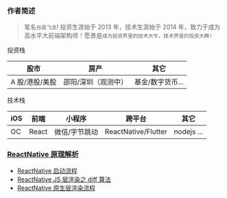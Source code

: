 ### 作者简述

> 笔名`谷底飞龙`! 投资生涯始于 2013 年，技术生涯始于 2014 年，致力于成为高水平大前端架构师！愿景是`成为投资界里的技术大牛，技术界里的投资大鳄!`

投资栈

| 股市           | 房产                | 其它             |
| -------------- | ------------------- | ---------------- |
| A 股/港股/美股 | 邵阳/深圳（观测中） | 基金/数字货币... |

技术栈

| iOS | 前端  | 小程序        | 跨平台              | 其它       |
| --- | ----- | ------------- | ------------------- | ---------- |
| OC  | React | 微信/字节跳动 | ReactNative/Flutter | nodejs ... |

### [ReactNative 原理解析](https://jackxjr.github.io/myblogs/#/react-native/index)

- [ReactNative 启动流程](https://jackxjr.github.io/myblogs/#/react-native/rn-start)
- [ReactNative JS 层渲染之 diff 算法](https://jackxjr.github.io/myblogs/#/react-native/rn-diff)
- [ReactNative 原生层渲染流程](https://jackxjr.github.io/myblogs/#/react-native/rn-native-render)

